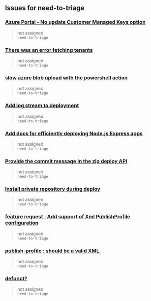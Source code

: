 ## Issues for need-to-triage
  
###  [Azure Portal - No update Customer Managed Keys option](https://github.com/Azure/login/issues/100)  
> not assigned  
  `need-to-triage`
  
###  [There was an error fetching tenants](https://github.com/Azure/login/issues/98)  
> not assigned  
  `need-to-triage`
  
###  [slow azure blob upload with the powershell action](https://github.com/Azure/powershell/issues/31)  
> not assigned  
  `need-to-triage`
  
###  [Add log stream to deployment](https://github.com/Azure/webapps-deploy/issues/120)  
> not assigned  
  `need-to-triage`
  
###  [Add docs for efficiently deploying Node.js Express apps](https://github.com/Azure/webapps-deploy/issues/119)  
> not assigned  
  `need-to-triage`
  
###  [Provide the commit message in the zip deploy API](https://github.com/Azure/webapps-deploy/issues/118)  
> not assigned  
  `need-to-triage`
  
###  [Install private repository during deploy](https://github.com/Azure/webapps-deploy/issues/117)  
> not assigned  
  `need-to-triage`
  
###  [feature request : Add support of Xml PublishProfile configuration](https://github.com/Azure/sql-action/issues/32)  
> not assigned  
  `need-to-triage`
  
###  [publish-profile : should be a valid XML.](https://github.com/Azure/functions-action/issues/69)  
> not assigned  
  `need-to-triage`
  
###  [defunct?](https://github.com/Azure/functions-container-action/issues/13)  
> not assigned  
  `need-to-triage`
